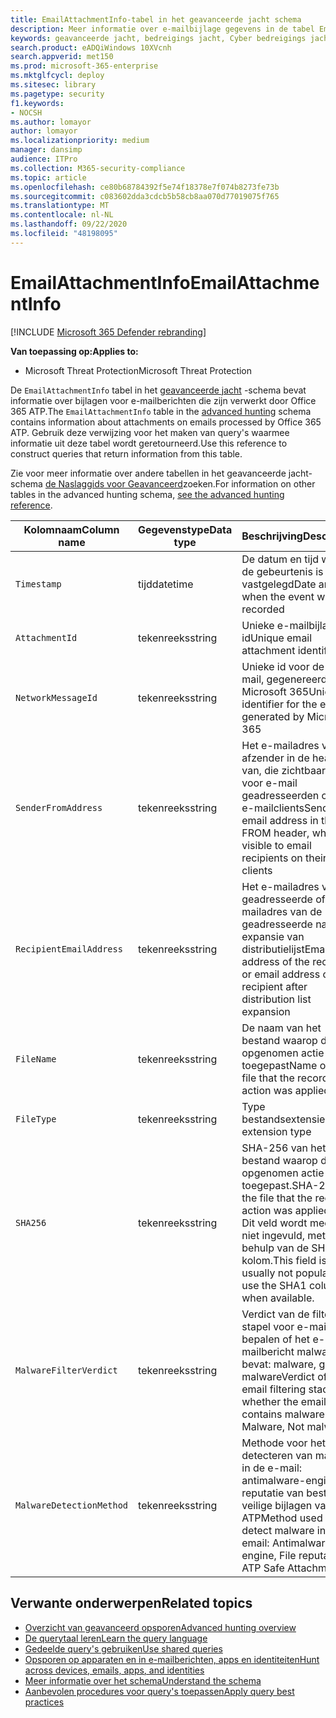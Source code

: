 ```yaml
---
title: EmailAttachmentInfo-tabel in het geavanceerde jacht schema
description: Meer informatie over e-mailbijlage gegevens in de tabel EmailAttachmentInfo van het schema geavanceerde jacht
keywords: geavanceerde jacht, bedreigings jacht, Cyber bedreigings jacht, Microsoft Threat Protection, Microsoft 365, MTP, m365, Search, query, Telemetry, schema Reference, kusto, Table, Column, datatype, een beschrijving, EmailAttachmentInfo, e-mail type, naam van schadelijke software verdict
search.product: eADQiWindows 10XVcnh
search.appverid: met150
ms.prod: microsoft-365-enterprise
ms.mktglfcycl: deploy
ms.sitesec: library
ms.pagetype: security
f1.keywords:
- NOCSH
ms.author: lomayor
author: lomayor
ms.localizationpriority: medium
manager: dansimp
audience: ITPro
ms.collection: M365-security-compliance
ms.topic: article
ms.openlocfilehash: ce80b68784392f5e74f18378e7f074b8273fe73b
ms.sourcegitcommit: c083602dda3cdcb5b58cb8aa070d77019075f765
ms.translationtype: MT
ms.contentlocale: nl-NL
ms.lasthandoff: 09/22/2020
ms.locfileid: "48198095"
---
```

# <a name="emailattachmentinfo"></a><span data-ttu-id="aac3d-104">EmailAttachmentInfo</span><span class="sxs-lookup"><span data-stu-id="aac3d-104">EmailAttachmentInfo</span></span>

[!INCLUDE [Microsoft 365 Defender rebranding](../includes/microsoft-defender.md)]


<span data-ttu-id="aac3d-105">**Van toepassing op:**</span><span class="sxs-lookup"><span data-stu-id="aac3d-105">**Applies to:**</span></span>
- <span data-ttu-id="aac3d-106">Microsoft Threat Protection</span><span class="sxs-lookup"><span data-stu-id="aac3d-106">Microsoft Threat Protection</span></span>



<span data-ttu-id="aac3d-107">De `EmailAttachmentInfo` tabel in het [geavanceerde jacht](advanced-hunting-overview.md) -schema bevat informatie over bijlagen voor e-mailberichten die zijn verwerkt door Office 365 ATP.</span><span class="sxs-lookup"><span data-stu-id="aac3d-107">The `EmailAttachmentInfo` table in the [advanced hunting](advanced-hunting-overview.md) schema contains information about attachments on emails processed by Office 365 ATP.</span></span> <span data-ttu-id="aac3d-108">Gebruik deze verwijzing voor het maken van query's waarmee informatie uit deze tabel wordt geretourneerd.</span><span class="sxs-lookup"><span data-stu-id="aac3d-108">Use this reference to construct queries that return information from this table.</span></span>

<span data-ttu-id="aac3d-109">Zie voor meer informatie over andere tabellen in het geavanceerde jacht-schema [de Naslaggids voor Geavanceerd](advanced-hunting-schema-tables.md)zoeken.</span><span class="sxs-lookup"><span data-stu-id="aac3d-109">For information on other tables in the advanced hunting schema, [see the advanced hunting reference](advanced-hunting-schema-tables.md).</span></span>

| <span data-ttu-id="aac3d-110">Kolomnaam</span><span class="sxs-lookup"><span data-stu-id="aac3d-110">Column name</span></span> | <span data-ttu-id="aac3d-111">Gegevenstype</span><span class="sxs-lookup"><span data-stu-id="aac3d-111">Data type</span></span> | <span data-ttu-id="aac3d-112">Beschrijving</span><span class="sxs-lookup"><span data-stu-id="aac3d-112">Description</span></span> |
|-------------|-----------|-------------|
| `Timestamp` | <span data-ttu-id="aac3d-113">tijd</span><span class="sxs-lookup"><span data-stu-id="aac3d-113">datetime</span></span> | <span data-ttu-id="aac3d-114">De datum en tijd waarop de gebeurtenis is vastgelegd</span><span class="sxs-lookup"><span data-stu-id="aac3d-114">Date and time when the event was recorded</span></span> |
| `AttachmentId` | <span data-ttu-id="aac3d-115">tekenreeks</span><span class="sxs-lookup"><span data-stu-id="aac3d-115">string</span></span> | <span data-ttu-id="aac3d-116">Unieke e-mailbijlage-id</span><span class="sxs-lookup"><span data-stu-id="aac3d-116">Unique email attachment identifier</span></span> |
| `NetworkMessageId` | <span data-ttu-id="aac3d-117">tekenreeks</span><span class="sxs-lookup"><span data-stu-id="aac3d-117">string</span></span> | <span data-ttu-id="aac3d-118">Unieke id voor de e-mail, gegenereerd door Microsoft 365</span><span class="sxs-lookup"><span data-stu-id="aac3d-118">Unique identifier for the email, generated by Microsoft 365</span></span> |
| `SenderFromAddress` | <span data-ttu-id="aac3d-119">tekenreeks</span><span class="sxs-lookup"><span data-stu-id="aac3d-119">string</span></span> | <span data-ttu-id="aac3d-120">Het e-mailadres van de afzender in de header van, die zichtbaar is voor e-mail geadresseerden op de e-mailclients</span><span class="sxs-lookup"><span data-stu-id="aac3d-120">Sender email address in the FROM header, which is visible to email recipients on their email clients</span></span> |
| `RecipientEmailAddress` | <span data-ttu-id="aac3d-121">tekenreeks</span><span class="sxs-lookup"><span data-stu-id="aac3d-121">string</span></span> | <span data-ttu-id="aac3d-122">Het e-mailadres van de geadresseerde of het e-mailadres van de geadresseerde na expansie van distributielijst</span><span class="sxs-lookup"><span data-stu-id="aac3d-122">Email address of the recipient, or email address of the recipient after distribution list expansion</span></span> |
| `FileName` | <span data-ttu-id="aac3d-123">tekenreeks</span><span class="sxs-lookup"><span data-stu-id="aac3d-123">string</span></span> | <span data-ttu-id="aac3d-124">De naam van het bestand waarop de opgenomen actie is toegepast</span><span class="sxs-lookup"><span data-stu-id="aac3d-124">Name of the file that the recorded action was applied to</span></span> |
| `FileType` | <span data-ttu-id="aac3d-125">tekenreeks</span><span class="sxs-lookup"><span data-stu-id="aac3d-125">string</span></span> | <span data-ttu-id="aac3d-126">Type bestandsextensie</span><span class="sxs-lookup"><span data-stu-id="aac3d-126">File extension type</span></span> |
| `SHA256` | <span data-ttu-id="aac3d-127">tekenreeks</span><span class="sxs-lookup"><span data-stu-id="aac3d-127">string</span></span> | <span data-ttu-id="aac3d-128">SHA-256 van het bestand waarop de opgenomen actie is toegepast.</span><span class="sxs-lookup"><span data-stu-id="aac3d-128">SHA-256 of the file that the recorded action was applied to.</span></span> <span data-ttu-id="aac3d-129">Dit veld wordt meestal niet ingevuld, met behulp van de SHA1-kolom.</span><span class="sxs-lookup"><span data-stu-id="aac3d-129">This field is usually not populated — use the SHA1 column when available.</span></span> |
| `MalwareFilterVerdict` | <span data-ttu-id="aac3d-130">tekenreeks</span><span class="sxs-lookup"><span data-stu-id="aac3d-130">string</span></span> | <span data-ttu-id="aac3d-131">Verdict van de filters stapel voor e-mail om te bepalen of het e-mailbericht malware bevat: malware, geen malware</span><span class="sxs-lookup"><span data-stu-id="aac3d-131">Verdict of the email filtering stack on whether the email contains malware: Malware, Not malware</span></span> |
| `MalwareDetectionMethod` | <span data-ttu-id="aac3d-132">tekenreeks</span><span class="sxs-lookup"><span data-stu-id="aac3d-132">string</span></span> | <span data-ttu-id="aac3d-133">Methode voor het detecteren van malware in de e-mail: antimalware-engine, reputatie van bestanden, veilige bijlagen van ATP</span><span class="sxs-lookup"><span data-stu-id="aac3d-133">Method used to detect malware in the email: Antimalware engine, File reputation, ATP Safe Attachments</span></span> |

## <a name="related-topics"></a><span data-ttu-id="aac3d-134">Verwante onderwerpen</span><span class="sxs-lookup"><span data-stu-id="aac3d-134">Related topics</span></span>
- [<span data-ttu-id="aac3d-135">Overzicht van geavanceerd opsporen</span><span class="sxs-lookup"><span data-stu-id="aac3d-135">Advanced hunting overview</span></span>](advanced-hunting-overview.md)
- [<span data-ttu-id="aac3d-136">De querytaal leren</span><span class="sxs-lookup"><span data-stu-id="aac3d-136">Learn the query language</span></span>](advanced-hunting-query-language.md)
- [<span data-ttu-id="aac3d-137">Gedeelde query's gebruiken</span><span class="sxs-lookup"><span data-stu-id="aac3d-137">Use shared queries</span></span>](advanced-hunting-shared-queries.md)
- [<span data-ttu-id="aac3d-138">Opsporen op apparaten en in e-mailberichten, apps en identiteiten</span><span class="sxs-lookup"><span data-stu-id="aac3d-138">Hunt across devices, emails, apps, and identities</span></span>](advanced-hunting-query-emails-devices.md)
- [<span data-ttu-id="aac3d-139">Meer informatie over het schema</span><span class="sxs-lookup"><span data-stu-id="aac3d-139">Understand the schema</span></span>](advanced-hunting-schema-tables.md)
- [<span data-ttu-id="aac3d-140">Aanbevolen procedures voor query's toepassen</span><span class="sxs-lookup"><span data-stu-id="aac3d-140">Apply query best practices</span></span>](advanced-hunting-best-practices.md)

